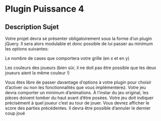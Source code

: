 # Plugin Puissance 4 #

## Description Sujet ##
Votre projet devra se présenter obligatoirement sous la forme d’un plugin jQuery. Il sera alors modulable et donc possible de lui passer au minimum les options suivantes:

Le nombre de cases que comportera votre grille (en x et en y)

Les couleurs des joueurs (bien sûr, il ne doit pas être possible que les deux joueurs aient la même couleur !)

Vous êtes libre de passer davantage d’options à votre plugin pour choisir d’activer ou non les fonctionnalités que vous implémenterez. Votre jeu devra comporter un minimum d’animations. À l’instar du jeu original, les pièces doivent tomber du haut avant d’être posées. Votre jeu doit indiquer précisément à quel joueur c’est au tour de jouer. Vous devrez afficher le score des parties précédentes. Il devra être possible d’annuler le dernier coup joué

